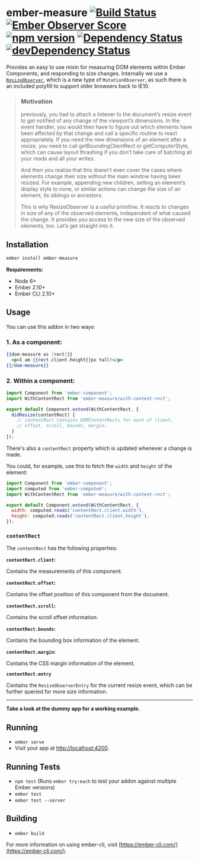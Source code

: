 # ember-measure [![Build Status](https://travis-ci.org/ivanvanderbyl/ember-measure.svg?branch=master)](https://travis-ci.org/ivanvanderbyl/ember-measure) [![Ember Observer Score](https://emberobserver.com/badges/ember-measure.svg)](https://emberobserver.com/addons/ember-measure) [![npm version](https://badge.fury.io/js/ember-measure.svg)](https://badge.fury.io/js/ember-measure) [![Dependency Status](https://david-dm.org/ivanvanderbyl/ember-measure.svg)](https://david-dm.org/ivanvanderbyl/ember-measure) [![devDependency Status](https://david-dm.org/ivanvanderbyl/ember-measure/dev-status.svg)](https://david-dm.org/ivanvanderbyl/ember-measure.svg#info=devDependencies)

Provides an easy to use mixin for measuring DOM elements within Ember Components,
and responding to size changes. Internally we use a [`ResizeObserver`](https://developers.google.com/web/updates/2016/10/resizeobserver), which is a new
type of `MutationObserver`, as such there is an included polyfill to support older browsers back
to IE10.

> ### Motivation
> previously, you had to attach a listener to the document’s resize event to get notified of any change of the viewport’s dimensions. In the event handler, you would then have to figure out which elements have been affected by that change and call a specific routine to react appropriately. If you need the new dimensions of an element after a resize, you need to call getBoundingClientRect or getComputerStyle, which can cause layout thrashing if you don’t take care of batching all your reads and all your writes.
> 
> And then you realize that this doesn’t even cover the cases where elements change their size without the main window having been resized. For example, appending new children, setting an element’s display style to none, or similar actions can change the size of an element, its siblings or ancestors.
> 
> This is why ResizeObserver is a useful primitive. It reacts to changes in size of any of the observed elements, independent of what caused the change. It provides you access to the new size of the observed elements, too. Let’s get straight into it.

## Installation

```sh
ember install ember-measure
```

**Requirements:**

- Node 6+
- Ember 2.10+
- Ember CLI 2.10+

## Usage

You can use this addon in two ways:

### 1. As a component:

```hbs
{{dom-measure as |rect|}}
  <p>I am {{rect.client.height}}px tall!</p>
{{/dom-measure}}
```

### 2. Within a component:

```js
import Component from 'ember-component';
import WithContentRect from 'ember-measure/with-content-rect';

export default Component.extend(WithContentRect, {
  didResize(contentRect) {
    // contentRect contains DOMContentRects for each of client, 
    // offset, scroll, bounds, margin.
  }
});
```

There's also a `contentRect` property which is updated whenever a change is made.

You could, for example, use this to fetch the `width` and `height` of the element:

```js
import Component from 'ember-component';
import computed from 'ember-computed';
import WithContentRect from 'ember-measure/with-content-rect';

export default Component.extend(WithContentRect, {
  width: computed.reads('contentRect.client.width'),
  height: computed.reads('contentRect.client.height'),
});
```

### `contentRect`

The `contentRect` has the following properties:

**`contentRect.client`:**

Contains the measurements of this component.

**`contentRect.offset`:**

Contains the offset position of this component from the document.

**`contentRect.scroll`:**

Contains the scroll offset information.

**`contentRect.bounds`:**

Contains the bounding box information of the element.

**`contentRect.margin`:**

Contains the CSS margin information of the element.

**`contentRect.entry`**

Contains the `ResizeObserverEntry` for the current resize event, which can be further
queried for more size information.

---

**Take a look at the dummy app for a working example.**

## Running

* `ember serve`
* Visit your app at [http://localhost:4200](http://localhost:4200).

## Running Tests

* `npm test` (Runs `ember try:each` to test your addon against multiple Ember versions)
* `ember test`
* `ember test --server`

## Building

* `ember build`

For more information on using ember-cli, visit [https://ember-cli.com/](https://ember-cli.com/).

